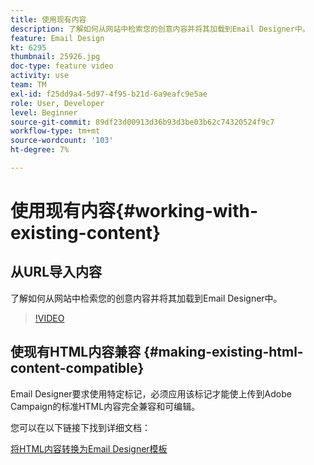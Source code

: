 ```yaml
---
title: 使用现有内容
description: 了解如何从网站中检索您的创意内容并将其加载到Email Designer中。
feature: Email Design
kt: 6295
thumbnail: 25926.jpg
doc-type: feature video
activity: use
team: TM
exl-id: f25dd9a4-5d97-4f95-b21d-6a9eafc9e5ae
role: User, Developer
level: Beginner
source-git-commit: 89df23d00913d36b93d3be03b62c74320524f9c7
workflow-type: tm+mt
source-wordcount: '103'
ht-degree: 7%

---
```


# 使用现有内容{#working-with-existing-content}

## 从URL导入内容

了解如何从网站中检索您的创意内容并将其加载到Email Designer中。

>[!VIDEO](https://video.tv.adobe.com/v/25926?quality=12&learn=on)

## 使现有HTML内容兼容 {#making-existing-html-content-compatible}

Email Designer要求使用特定标记，必须应用该标记才能使上传到Adobe Campaign的标准HTML内容完全兼容和可编辑。

您可以在以下链接下找到详细文档：

[将HTML内容转换为Email Designer模板](https://experienceleague.adobe.com/docs/campaign-standard/using/designing-content/building-email-content/using-existing-content.html?lang=en)
